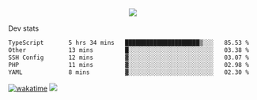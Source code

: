 <h3 align="center">
  <a href="https://github.com/spoopy2023">
      <img src="https://github-profile-trophy.vercel.app/?username=Spoopy2023&no-bg=true&no-frame=true">
  </a>
</h3>

Dev stats
<!--START_SECTION:waka-->

```txt
TypeScript       5 hrs 34 mins   █████████████████████▒░░░   85.53 %
Other            13 mins         █░░░░░░░░░░░░░░░░░░░░░░░░   03.38 %
SSH Config       12 mins         ▓░░░░░░░░░░░░░░░░░░░░░░░░   03.07 %
PHP              11 mins         ▓░░░░░░░░░░░░░░░░░░░░░░░░   02.98 %
YAML             8 mins          ▓░░░░░░░░░░░░░░░░░░░░░░░░   02.30 %
```

<!--END_SECTION:waka-->
[![wakatime](https://wakatime.com/badge/user/018ece4c-ff65-47b1-86a2-26e4e720c978.svg)](https://wakatime.com/@mac_g)
<img src="https://camo.githubusercontent.com/935c1e1091fb0ce9d975d06263ed4bc014721cd7e52b557f59b07c85da01afe3/68747470733a2f2f6b6f6d617265762e636f6d2f67687076632f3f757365726e616d653d5843726166744d616e3532266c6162656c3d566965777326636f6c6f723d626c7565267374796c653d706c6173746963">
